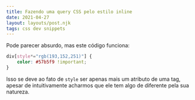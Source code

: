 ```yaml
---
title: Fazendo uma query CSS pelo estilo inline
date: 2021-04-27
layout: layouts/post.njk
tags: css dev snippets
---
```


Pode parecer absurdo, mas este código funciona:

```css
div[style*="rgb(193,152,251)"] {
	color: #57b5f9 !important;
}
```

Isso se deve ao fato de `style` ser apenas mais um atributo de uma tag, apesar de intuitivamente acharmos que ele tem algo de diferente pela sua natureza.